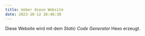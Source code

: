 ```yaml
---
title: Ueber diese Website
date: 2023-10-12 16:46:30
---
```


Diese Website wird mit dem *Static Code Generator* Hexo erzeugt.
